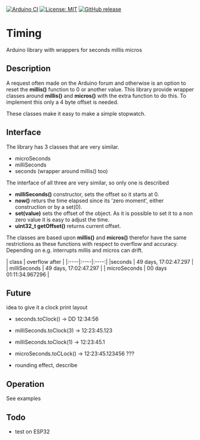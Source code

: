 
[![Arduino CI](https://github.com/RobTillaart/timing/workflows/Arduino%20CI/badge.svg)](https://github.com/marketplace/actions/arduino_ci)
[![License: MIT](https://img.shields.io/badge/license-MIT-green.svg)](https://github.com/RobTillaart/timing/blob/master/LICENSE)
[![GitHub release](https://img.shields.io/github/release/RobTillaart/timing.svg?maxAge=3600)](https://github.com/RobTillaart/timing/releases)

# Timing

Arduino library with wrappers for seconds millis micros 


## Description

A request often made on the Arduino forum and otherwise is an option to reset
the **millis()** function to 0 or another value. 
This library provide wrapper classes around **millis()** and **micros()** 
with the extra function to do this. 
To implement this only a 4 byte offset is needed.

These classes make it easy to make a simple stopwatch.


## Interface 

The library has 3 classes that are very similar.
- microSeconds
- milliSeconds
- seconds  (wrapper around millis() too)

The interface of all three are very similar, so only one is described

- **milliSeconds()** constructor, sets the offset so it starts at 0.
- **now()** returs the time elapsed since its 'zero moment', either construction 
or by a set(0). 
- **set(value)** sets the offset of the object. As it is possible to set it 
to a non zero value it is easy to adjust the time. 
- **uint32_t getOffset()** returns current offset.

The classes are based upon **millis()** and **micros()** therefor have the same 
restrictions as these functions with respect to overflow and accuracy. 
Depending on e.g. interrupts millis and micros can drift.

| class | overflow after | 
|:----|:----|:----:|
|seconds       | 49 days, 17:02:47.297 |
| milliSeconds | 49 days, 17:02:47.297 |
| microSeconds | 00 days  01:11:34.967296 |


## Future

idea to give it a clock print layout

- seconds.toClock() -> DD 12:34:56
- milliSeconds.toClock(3) -> 12:23:45.123
- milliSeconds.toClock(1) -> 12:23:45.1
- microSeconds.toCLock() -> 12:23:45.123456  ???

- rounding effect, describe


## Operation

See examples


## Todo

- test on ESP32

